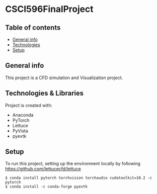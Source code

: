 # CSCI596FinalProject
## Table of contents
* [General info](#general-info)
* [Technologies](#technologies)
* [Setup](#setup)

## General info
This project is a CFD simulation and Visualization project. 
	
## Technologies & Libraries
Project is created with:
* Anaconda
* PyTorch
* Lettuce
* PyVista
* pyevtk
	
## Setup
To run this project, setting up the environment locally by following https://github.com/lettucecfd/lettuce

```
$ conda install pytorch torchvision torchaudio cudatoolkit=10.2 -c pytorch
$ conda install -c conda-forge pyevtk
```